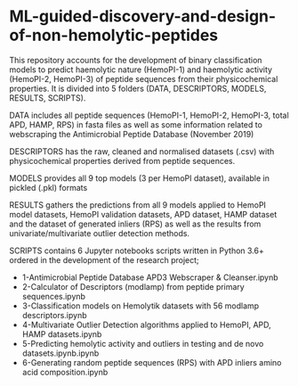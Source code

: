 # ML-guided-discovery-and-design-of-non-hemolytic-peptides

This repository accounts for the development of binary classification models to predict haemolytic nature (HemoPI-1) and haemolytic activity (HemoPI-2, HemoPI-3) of peptide sequences from their physicochemical properties. It is divided into 5 folders (DATA, DESCRIPTORS, MODELS, RESULTS, SCRIPTS).

DATA includes all peptide sequences (HemoPI-1, HemoPI-2, HemoPI-3, total APD, HAMP, RPS) in fasta files as well as some information related to webscraping the Antimicrobial Peptide Database (November 2019)

DESCRIPTORS has the raw, cleaned and normalised datasets (.csv) with physicochemical properties derived from peptide sequences.

MODELS provides all 9 top models (3 per HemoPI dataset), available in pickled (.pkl) formats

RESULTS gathers the predictions from all 9 models applied to HemoPI model datasets, HemoPI validation datasets, APD dataset, HAMP dataset and the dataset of generated inliers (RPS) as well as the results from univariate/multivariate outlier detection methods.

SCRIPTS contains 6 Jupyter notebooks scripts written in Python 3.6+ ordered in the development of the research project;
- 1-Antimicrobial Peptide Database APD3 Webscraper & Cleanser.ipynb
- 2-Calculator of Descriptors (modlamp) from peptide primary sequences.ipynb
- 3-Classification models on Hemolytik datasets with 56 modlamp descriptors.ipynb
- 4-Multivariate Outlier Detection algorithms applied to HemoPI, APD, HAMP datasets.ipynb
- 5-Predicting hemolytic activity and outliers in testing and de novo datasets.ipynb.ipynb
- 6-Generating random peptide sequences (RPS) with APD inliers amino acid composition.ipynb

